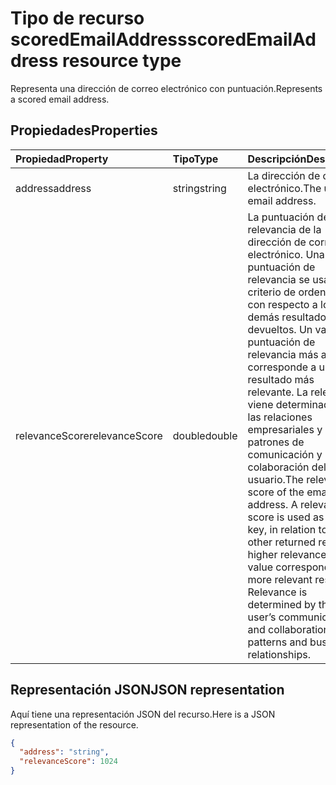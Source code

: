 # <a name="scoredemailaddress-resource-type"></a><span data-ttu-id="ccdba-101">Tipo de recurso scoredEmailAddress</span><span class="sxs-lookup"><span data-stu-id="ccdba-101">scoredEmailAddress resource type</span></span>

<span data-ttu-id="ccdba-102">Representa una dirección de correo electrónico con puntuación.</span><span class="sxs-lookup"><span data-stu-id="ccdba-102">Represents a scored email address.</span></span>


## <a name="properties"></a><span data-ttu-id="ccdba-103">Propiedades</span><span class="sxs-lookup"><span data-stu-id="ccdba-103">Properties</span></span>
| <span data-ttu-id="ccdba-104">Propiedad</span><span class="sxs-lookup"><span data-stu-id="ccdba-104">Property</span></span>     | <span data-ttu-id="ccdba-105">Tipo</span><span class="sxs-lookup"><span data-stu-id="ccdba-105">Type</span></span>   |<span data-ttu-id="ccdba-106">Descripción</span><span class="sxs-lookup"><span data-stu-id="ccdba-106">Description</span></span>|
|:---------------|:--------|:----------|
|<span data-ttu-id="ccdba-107">address</span><span class="sxs-lookup"><span data-stu-id="ccdba-107">address</span></span>|<span data-ttu-id="ccdba-108">string</span><span class="sxs-lookup"><span data-stu-id="ccdba-108">string</span></span>|<span data-ttu-id="ccdba-109">La dirección de correo electrónico.</span><span class="sxs-lookup"><span data-stu-id="ccdba-109">The user's email address.</span></span>|
|<span data-ttu-id="ccdba-110">relevanceScore</span><span class="sxs-lookup"><span data-stu-id="ccdba-110">relevanceScore</span></span>|<span data-ttu-id="ccdba-111">double</span><span class="sxs-lookup"><span data-stu-id="ccdba-111">double</span></span>|<span data-ttu-id="ccdba-p101">La puntuación de relevancia de la dirección de correo electrónico. Una puntuación de relevancia se usa como criterio de ordenación con respecto a los demás resultados devueltos. Un valor de puntuación de relevancia más alto corresponde a un resultado más relevante. La relevancia viene determinada por las relaciones empresariales y los patrones de comunicación y colaboración del usuario.</span><span class="sxs-lookup"><span data-stu-id="ccdba-p101">The relevance score of the email address. A relevance score is used as a sort key, in relation to the other returned results. A higher relevance score value corresponds to a more relevant result. Relevance is determined by the user’s communication and collaboration patterns and business relationships.</span></span> |

## <a name="json-representation"></a><span data-ttu-id="ccdba-116">Representación JSON</span><span class="sxs-lookup"><span data-stu-id="ccdba-116">JSON representation</span></span>

<span data-ttu-id="ccdba-117">Aquí tiene una representación JSON del recurso.</span><span class="sxs-lookup"><span data-stu-id="ccdba-117">Here is a JSON representation of the resource.</span></span>

<!-- {
  "blockType": "resource",
  "optionalProperties": [

  ],
  "@odata.type": "microsoft.graph.scoredEmailAddress"
}-->

```json
{
  "address": "string",
  "relevanceScore": 1024
}
```

<!-- uuid: 8fcb5dbc-d5aa-4681-8e31-b001d5168d79
2015-10-25 14:57:30 UTC -->
<!-- {
  "type": "#page.annotation",
  "description": "scoredEmailAddress resource",
  "keywords": "",
  "section": "documentation",
  "tocPath": ""
}-->
